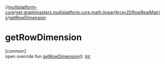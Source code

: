 //[multiplatform-core](../../../index.md)/[net.graphmasters.multiplatform.core.math.linear](../index.md)/[Array2DRowRealMatrix](index.md)/[getRowDimension](get-row-dimension.md)

# getRowDimension

[common]\
open override fun [getRowDimension](get-row-dimension.md)(): [Int](https://kotlinlang.org/api/latest/jvm/stdlib/kotlin/-int/index.html)
